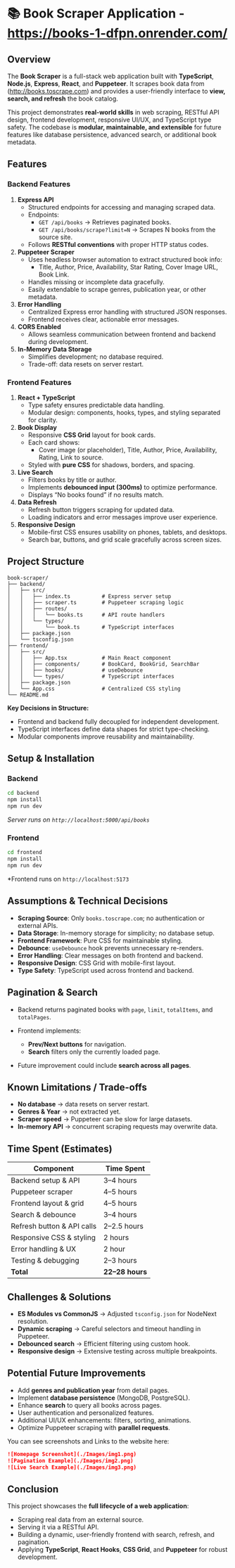 # 📚 Book Scraper Application - https://books-1-dfpn.onrender.com/

## Overview
The **Book Scraper** is a full-stack web application built with **TypeScript**, **Node.js**, **Express**, **React**, and **Puppeteer**. It scrapes book data from (http://books.toscrape.com) and provides a user-friendly interface to **view, search, and refresh** the book catalog.

This project demonstrates **real-world skills** in web scraping, RESTful API design, frontend development, responsive UI/UX, and TypeScript type safety. The codebase is **modular, maintainable, and extensible** for future features like database persistence, advanced search, or additional book metadata.

## Features
### Backend Features
1. **Express API**
   * Structured endpoints for accessing and managing scraped data.
   * Endpoints:
     * `GET /api/books` → Retrieves paginated books.
     * `GET /api/books/scrape?limit=N` → Scrapes N books from the source site.
   * Follows **RESTful conventions** with proper HTTP status codes.
2. **Puppeteer Scraper**
   * Uses headless browser automation to extract structured book info:
     * Title, Author, Price, Availability, Star Rating, Cover Image URL, Book Link.
   * Handles missing or incomplete data gracefully.
   * Easily extendable to scrape genres, publication year, or other metadata.
3. **Error Handling**
   * Centralized Express error handling with structured JSON responses.
   * Frontend receives clear, actionable error messages.
4. **CORS Enabled**
   * Allows seamless communication between frontend and backend during development.
5. **In-Memory Data Storage**
   * Simplifies development; no database required.
   * Trade-off: data resets on server restart.

### Frontend Features
1. **React + TypeScript**
   * Type safety ensures predictable data handling.
   * Modular design: components, hooks, types, and styling separated for clarity.
2. **Book Display**
   * Responsive **CSS Grid** layout for book cards.
   * Each card shows:
     * Cover image (or placeholder), Title, Author, Price, Availability, Rating, Link to source.
   * Styled with **pure CSS** for shadows, borders, and spacing.
3. **Live Search**
   * Filters books by title or author.
   * Implements **debounced input (300ms)** to optimize performance.
   * Displays “No books found” if no results match.
4. **Data Refresh**
   * Refresh button triggers scraping for updated data.
   * Loading indicators and error messages improve user experience.
5. **Responsive Design**
   * Mobile-first CSS ensures usability on phones, tablets, and desktops.
   * Search bar, buttons, and grid scale gracefully across screen sizes.

## Project Structure
```
book-scraper/
├── backend/
│   ├── src/
│   │   ├── index.ts          # Express server setup
│   │   ├── scraper.ts        # Puppeteer scraping logic
│   │   ├── routes/
│   │   │   └── books.ts      # API route handlers
│   │   └── types/
│   │       └── book.ts       # TypeScript interfaces
│   ├── package.json
│   └── tsconfig.json
├── frontend/
│   ├── src/
│   │   ├── App.tsx           # Main React component
│   │   ├── components/       # BookCard, BookGrid, SearchBar
│   │   ├── hooks/            # useDebounce
│   │   └── types/            # TypeScript interfaces
│   ├── package.json
│   └── App.css               # Centralized CSS styling
└── README.md
```
**Key Decisions in Structure:**
* Frontend and backend fully decoupled for independent development.
* TypeScript interfaces define data shapes for strict type-checking.
* Modular components improve reusability and maintainability.

## Setup & Installation
### Backend
```bash
cd backend
npm install
npm run dev
```
*Server runs on `http://localhost:5000/api/books`*

### Frontend
```bash
cd frontend
npm install
npm run dev
```
*Frontend runs on `http://localhost:5173` 

## Assumptions & Technical Decisions
* **Scraping Source**: Only `books.toscrape.com`; no authentication or external APIs.
* **Data Storage**: In-memory storage for simplicity; no database setup.
* **Frontend Framework**: Pure CSS for maintainable styling.
* **Debounce**: `useDebounce` hook prevents unnecessary re-renders.
* **Error Handling**: Clear messages on both frontend and backend.
* **Responsive Design**: CSS Grid with mobile-first layout.
* **Type Safety**: TypeScript used across frontend and backend.

## Pagination & Search
* Backend returns paginated books with `page`, `limit`, `totalItems`, and `totalPages`.
* Frontend implements:
  * **Prev/Next buttons** for navigation.
  * **Search** filters only the currently loaded page.

* Future improvement could include **search across all pages**.
## Known Limitations / Trade-offs
* **No database** → data resets on server restart.
* **Genres & Year** → not extracted yet.
* **Scraper speed** → Puppeteer can be slow for large datasets.
* **In-memory API** → concurrent scraping requests may overwrite data.

## Time Spent (Estimates)

| Component                  | Time Spent      |
| -------------------------- | --------------- |
| Backend setup & API        | 3–4 hours       |
| Puppeteer scraper          | 4–5 hours       |
| Frontend layout & grid     | 4–5 hours       |
| Search & debounce          | 3–4 hours     |
| Refresh button & API calls | 2–2.5 hours     |
| Responsive CSS & styling   | 2 hours         |
| Error handling & UX        | 2 hour          |
| Testing & debugging        | 2–3 hours       |
| **Total**                  | **22–28 hours** |

## Challenges & Solutions
* **ES Modules vs CommonJS** → Adjusted `tsconfig.json` for NodeNext resolution.
* **Dynamic scraping** → Careful selectors and timeout handling in Puppeteer.
* **Debounced search** → Efficient filtering using custom hook.
* **Responsive design** → Extensive testing across multiple breakpoints.

## Potential Future Improvements
* Add **genres and publication year** from detail pages.
* Implement **database persistence** (MongoDB, PostgreSQL).
* Enhance **search** to query all books across pages.
* User authentication and personalized features.
* Additional UI/UX enhancements: filters, sorting, animations.
* Optimize Puppeteer scraping with **parallel requests**.

You can see screenshots and Links to the website here:
```markdown
![Homepage Screenshot](./Images/img1.png)
![Pagination Example](./Images/img2.png)
![Live Search Example](./Images/img3.png)
```
## Conclusion

This project showcases the **full lifecycle of a web application**:

* Scraping real data from an external source.
* Serving it via a RESTful API.
* Building a dynamic, user-friendly frontend with search, refresh, and pagination.
* Applying **TypeScript**, **React Hooks**, **CSS Grid**, and **Puppeteer** for robust development.
